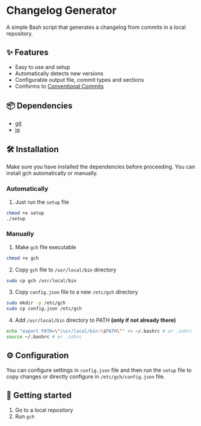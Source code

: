 # Changelog Generator
A simple Bash script that generates a changelog from commits in a local repository.

## ✨ Features
- Easy to use and setup
- Automatically detects new versions
- Configurable output file, commit types and sections
- Conforms to [Conventional Commits](https://conventionalcommits.org)

## 📦 Dependencies
- [git](https://git-scm.com)
- [jq](https://jqlang.github.io/jq)

## 🛠️ Installation
Make sure you have installed the dependencies before proceeding. You can install gch automatically or manually.
### Automatically
1. Just run the `setup` file
```bash
chmod +x setup
./setup
```
### Manually
1. Make `gch` file executable
```bash
chmod +x gch
``` 
2. Copy `gch` file to `/usr/local/bin` directory
```bash
sudo cp gch /usr/local/bin
```
3. Copy `config.json` file to a new `/etc/gch` directory
```bash
sudo mkdir -p /etc/gch
sudo cp config.json /etc/gch
```
4. Add `/usr/local/bin` directory to PATH **(only if not already there)**
```bash
echo "export PATH=\"/usr/local/bin:\$PATH\"" >> ~/.bashrc # or .zshrc
source ~/.bashrc # or .zshrc
```
## ⚙️ Configuration
You can configure settings in `config.json` file and then run the `setup` file to copy changes or directly configure in `/etc/gch/config.json` file.

## 🚀 Getting started
1. Go to a local repository
2. Run `gch`